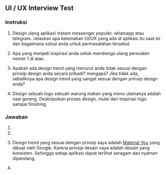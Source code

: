 ## UI / UX Interview Test

### Instruksi
1. Design ulang aplikasi instant messenger populer, whatsapp atau telegram. Jelaskan apa kelemahan UI/UX yang ada di aplikasi itu saat ini dan bagaimana solusi anda untuk permasalahan tersebut.

2. Apa yang menjadi inspirasi anda untuk mendesign ulang persoalan nomer 1 di atas. 

3. Apakah ada design trend yang menurut anda tidak sesuai dengan prinsip design anda secara pribadi? mengapa? Jika tidak ada, sebaliknya apa design trend yang sangat sesuai dengan prinsip design anda? 

4. Design sebuah logo sebuah warung makan yang menu utamanya adalah nasi goreng. Deskripsikan proses design, mulai dari inspirasi logo sampai finishing.

### Jawaban
1. 

2. 

3. Design trend yang sesuai dengan prinsip saya adalah <a href="https://material.io/blog/announcing-material-you">Material You</a> yang dibuat oleh Google. Karena prinsip desain saya adalah desain yang konsisten. Sehingga setiap aplikasi dapat terlihat seragam dan nyaman dipandang.

4.
